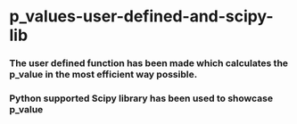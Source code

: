 # p_values-user-defined-and-scipy-lib
### The user defined function has been made which calculates the p_value in the most efficient way possible.
### Python supported Scipy library has been used to showcase p_value
